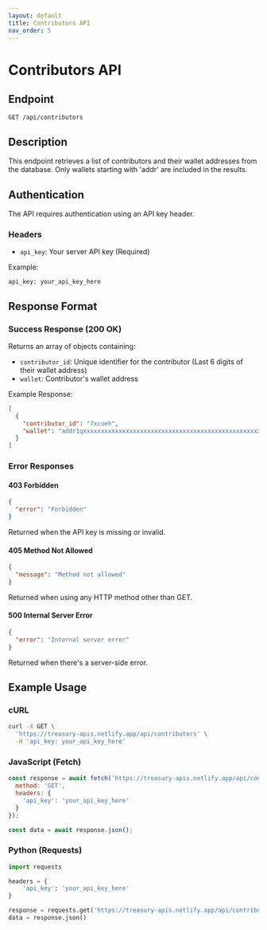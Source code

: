 ```yaml
---
layout: default
title: Contributors API
nav_order: 5
---
```


# Contributors API

## Endpoint
```
GET /api/contributors
```

## Description
This endpoint retrieves a list of contributors and their wallet addresses from the database. Only wallets starting with 'addr' are included in the results.

## Authentication
The API requires authentication using an API key header.

### Headers
- `api_key`: Your server API key (Required)

Example:
```
api_key: your_api_key_here
```

## Response Format

### Success Response (200 OK)
Returns an array of objects containing:
- `contributor_id`: Unique identifier for the contributor (Last 6 digits of their wallet address)
- `wallet`: Contributor's wallet address

Example Response:
```json
[
  {
    "contributor_id": "7xcueh",
    "wallet": "addr1qxxxxxxxxxxxxxxxxxxxxxxxxxxxxxxxxxxxxxxxxxxxxxxxxxxxxx7xcueh"
  }
]
```

### Error Responses

#### 403 Forbidden
```json
{
  "error": "Forbidden"
}
```
Returned when the API key is missing or invalid.

#### 405 Method Not Allowed
```json
{
  "message": "Method not allowed"
}
```
Returned when using any HTTP method other than GET.

#### 500 Internal Server Error
```json
{
  "error": "Internal server error"
}
```
Returned when there's a server-side error.

## Example Usage

### cURL
```bash
curl -X GET \
  'https://treasury-apis.netlify.app/api/contributors' \
  -H 'api_key: your_api_key_here'
```

### JavaScript (Fetch)
```javascript
const response = await fetch('https://treasury-apis.netlify.app/api/contributors', {
  method: 'GET',
  headers: {
    'api_key': 'your_api_key_here'
  }
});

const data = await response.json();
```

### Python (Requests)
```python
import requests

headers = {
    'api_key': 'your_api_key_here'
}

response = requests.get('https://treasury-apis.netlify.app/api/contributors', headers=headers)
data = response.json()
```